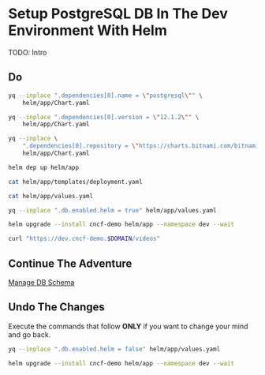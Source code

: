 # Setup PostgreSQL DB In The Dev Environment With Helm

TODO: Intro

## Do

```bash
yq --inplace ".dependencies[0].name = \"postgresql\"" \
    helm/app/Chart.yaml

yq --inplace ".dependencies[0].version = \"12.1.2\"" \
    helm/app/Chart.yaml

yq --inplace \
    ".dependencies[0].repository = \"https://charts.bitnami.com/bitnami\"" \
    helm/app/Chart.yaml

helm dep up helm/app

cat helm/app/templates/deployment.yaml

cat helm/app/values.yaml

yq --inplace ".db.enabled.helm = true" helm/app/values.yaml

helm upgrade --install cncf-demo helm/app --namespace dev --wait

curl "https://dev.cncf-demo.$DOMAIN/videos"
```

## Continue The Adventure

[Manage DB Schema](../db-schema/story.md)

## Undo The Changes

Execute the commands that follow **ONLY** if you want to change your mind and go back.

```bash
yq --inplace ".db.enabled.helm = false" helm/app/values.yaml

helm upgrade --install cncf-demo helm/app --namespace dev --wait
```
